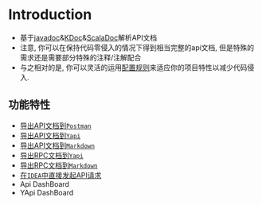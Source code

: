 # Introduction

- 基于[javadoc](./docs.md#Javadoc)&[KDoc](./docs.md#KDoc)&[ScalaDoc](./docs.md#ScalaDoc)解析API文档
- 注意, 你可以在保持代码零侵入的情况下得到相当完整的api文档, 但是特殊的需求还是需要部分特殊的注释/注解配合
- 与之相对的是, 你可以灵活的运用[配置规则](/setting/index.html)来适应你的项目特性以减少代码侵入.


## 功能特性
- [导出API文档到`Postman`](export2postman.md)
- [导出API文档到`Yapi`](export2yapi.md)
- [导出API文档到`Markdown`](export2markdown.md)
- [导出RPC文档到`Yapi`](export_rpc.md)
- [导出RPC文档到`Markdown`](export_rpc.md)
- [在`IDEA`中直接发起API请求](call.md)
- Api DashBoard
- YApi DashBoard

